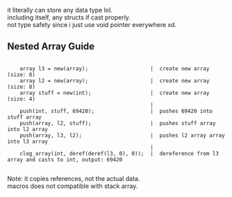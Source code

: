 it literally can store any data type lol.    
including itself, any structs if cast properly.   
not type safety since i just use void pointer everywhere xd.    

## Nested Array Guide
~~~
    
    array l3 = new(array);                    |  create new array (size: 8)
    array l2 = new(array);                    |  create new array (size: 8)
    array stuff = new(int);                   |  create new array (size: 4)
                                              |
    push(int, stuff, 69420);                  |  pushes 69420 into stuff array
    push(array, l2, stuff);                   |  pushes stuff array into l2 array
    push(array, l3, l2);                      |  pushes l2 array array into l3 array
                                              |
    clog_array(int, deref(deref(l3, 0), 0));  |  dereference from l3 array and casts to int, output: 69420    
    
~~~
Note: it copies references, not the actual data.    
macros does not compatible with stack array.    
